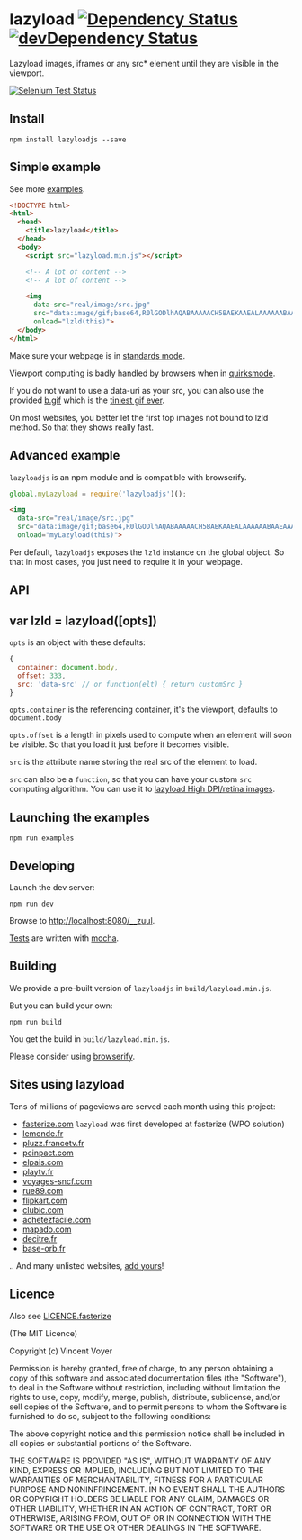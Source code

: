 # lazyload [![Dependency Status](http://img.shields.io/david/vvo/lazyload.svg?style=flat-square)](https://david-dm.org/vvo/lazyload) [![devDependency Status](http://img.shields.io/david/dev/vvo/lazyload.svg?style=flat-square)](https://david-dm.org/vvo/lazyload#info=devDependencies)

Lazyload images, iframes or any src* element until they are visible in the viewport.

[![Selenium Test Status](https://saucelabs.com/browser-matrix/lazyloadvvo.svg)](https://saucelabs.com/u/lazyloadvvo)

## Install

```shell
npm install lazyloadjs --save
```

## Simple example

See more [examples](examples/).

```html
<!DOCTYPE html>
<html>
  <head>
    <title>lazyload</title>
  </head>
  <body>
    <script src="lazyload.min.js"></script>

    <!-- A lot of content -->
    <!-- A lot of content -->

    <img
      data-src="real/image/src.jpg"
      src="data:image/gif;base64,R0lGODlhAQABAAAAACH5BAEKAAEALAAAAAABAAEAAAICTAEAOw=="
      onload="lzld(this)">
  </body>
</html>
```

Make sure your webpage is in [standards mode](http://en.wikipedia.org/wiki/Document_Type_Declaration#HTML5_DTD-less_DOCTYPE).

Viewport computing is badly handled by browsers when in [quirksmode](http://en.wikipedia.org/wiki/Quirks_mode).

If you do not want to use a data-uri as your src, you can also use the provided [b.gif](b.gif) which is
the [tiniest gif ever](http://probablyprogramming.com/2009/03/15/the-tiniest-gif-ever).

On most websites, you better let the first top images not bound to lzld method.
So that they shows really fast.

## Advanced example

`lazyloadjs` is an npm module and is compatible with browserify.

```js
global.myLazyload = require('lazyloadjs')();
```

```html
<img
  data-src="real/image/src.jpg"
  src="data:image/gif;base64,R0lGODlhAQABAAAAACH5BAEKAAEALAAAAAABAAEAAAICTAEAOw=="
  onload="myLazyload(this)">
```

Per default, `lazyloadjs` exposes the `lzld` instance on the global
object. So that in most cases, you just need to require it in your webpage.

## API

## var lzld = lazyload([opts])

`opts` is an object with these defaults:

```js
{
  container: document.body,
  offset: 333,
  src: 'data-src' // or function(elt) { return customSrc }
}
```

`opts.container` is the referencing container, it's the viewport, defaults to `document.body`

`opts.offset` is a length in pixels used to compute when an element will
soon be visible. So that you load it just before it becomes visible.

`src` is the attribute name storing the real src of the element to load.

`src` can also be a `function`, so that you can have your custom `src` computing algorithm.
You can use it to [lazyload High DPI/retina images](examples/hidpi.html).

## Launching the examples

```shell
npm run examples
```

## Developing

Launch the dev server:

```shell
npm run dev
```

Browse to [http://localhost:8080/__zuul](http://localhost:8080/__zuul).

[Tests](test/) are written with [mocha](https://github.com/visionmedia/mocha).

## Building

We provide a pre-built version of `lazyloadjs` in `build/lazyload.min.js`.

But you can build your own:

```shell
npm run build
```

You get the build in `build/lazyload.min.js`.

Please consider using [browserify](https://github.com/substack/node-browserify).

## Sites using lazyload

Tens of millions of pageviews are served each month using this project:

* [fasterize.com](http://fasterize.com) `lazyload` was first developed at fasterize (WPO solution)
* [lemonde.fr](http://www.lemonde.fr)
* [pluzz.francetv.fr](http://pluzz.francetv.fr)
* [pcinpact.com](http://www.pcinpact.com)
* [elpais.com](http://www.elpais.com)
* [playtv.fr](http://playtv.fr)
* [voyages-sncf.com](http://www.voyages-sncf.com)
* [rue89.com](http://www.rue89.com)
* [flipkart.com](http://www.flipkart.com/)
* [clubic.com](http://clubic.com)
* [achetezfacile.com](http://www.achetezfacile.com/)
* [mapado.com](http://www.mapado.com/)
* [decitre.fr](http://www.decitre.fr/)
* [base-orb.fr](http://www.base-orb.fr/)

.. And many unlisted websites, [add yours](https://github.com/vvo/lazyload/edit/master/README.md)!

## Licence

Also see [LICENCE.fasterize](LICENCE.fasterize)

(The MIT Licence)

Copyright (c) Vincent Voyer

Permission is hereby granted, free of charge, to any person obtaining
a copy of this software and associated documentation files (the
"Software"), to deal in the Software without restriction, including
without limitation the rights to use, copy, modify, merge, publish,
distribute, sublicense, and/or sell copies of the Software, and to
permit persons to whom the Software is furnished to do so, subject to
the following conditions:

The above copyright notice and this permission notice shall be
included in all copies or substantial portions of the Software.

THE SOFTWARE IS PROVIDED "AS IS", WITHOUT WARRANTY OF ANY KIND,
EXPRESS OR IMPLIED, INCLUDING BUT NOT LIMITED TO THE WARRANTIES OF
MERCHANTABILITY, FITNESS FOR A PARTICULAR PURPOSE AND
NONINFRINGEMENT. IN NO EVENT SHALL THE AUTHORS OR COPYRIGHT HOLDERS BE
LIABLE FOR ANY CLAIM, DAMAGES OR OTHER LIABILITY, WHETHER IN AN ACTION
OF CONTRACT, TORT OR OTHERWISE, ARISING FROM, OUT OF OR IN CONNECTION
WITH THE SOFTWARE OR THE USE OR OTHER DEALINGS IN THE SOFTWARE.
